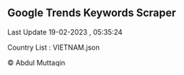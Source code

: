 

## Google Trends Keywords Scraper 
 
Last Update 19-02-2023 , 05:35:24

Country List :
VIETNAM.json



© Abdul Muttaqin 
